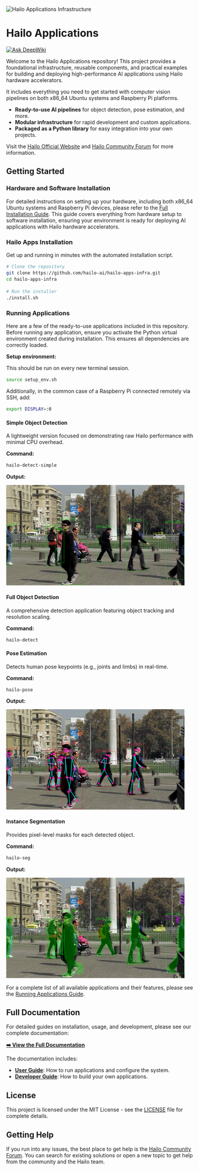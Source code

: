 ![Hailo Applications Infrastructure](doc/images/github_applications_infrastructure.png)

# Hailo Applications
[![Ask DeepWiki](https://deepwiki.com/badge.svg)](https://deepwiki.com/hailo-ai/hailo-rpi5-examples)

Welcome to the Hailo Applications repository! This project provides a foundational infrastructure, reusable components, and practical examples for building and deploying high-performance AI applications using Hailo hardware accelerators.

It includes everything you need to get started with computer vision pipelines on both x86_64 Ubuntu systems and Raspberry Pi platforms.

- **Ready-to-use AI pipelines** for object detection, pose estimation, and more.
- **Modular infrastructure** for rapid development and custom applications.
- **Packaged as a Python library** for easy integration into your own projects.

Visit the [Hailo Official Website](https://hailo.ai/) and [Hailo Community Forum](https://community.hailo.ai/) for more information.

## Getting Started


### Hardware and Software Installation

For detailed instructions on setting up your hardware, including both x86_64 Ubuntu systems and Raspberry Pi devices, please refer to the [Full Installation Guide](./doc/user_guide/installation.md#quick-start-automated-recommended). This guide covers everything from hardware setup to software installation, ensuring your environment is ready for deploying AI applications with Hailo hardware accelerators.


### Hailo Apps Installation
Get up and running in minutes with the automated installation script.
```bash
# Clone the repository
git clone https://github.com/hailo-ai/hailo-apps-infra.git
cd hailo-apps-infra

# Run the installer
./install.sh
```

### Running Applications

Here are a few of the ready-to-use applications included in this repository.
Before running any application, ensure you activate the Python virtual environment created during installation. This ensures all dependencies are correctly loaded.

**Setup environment:**

This should be run on every new terminal session.
```bash
source setup_env.sh
```

Additionally, in the common case of a Raspberry Pi connected remotely via SSH, add:
```bash
export DISPLAY=:0
```

#### Simple Object Detection
A lightweight version focused on demonstrating raw Hailo performance with minimal CPU overhead.

**Command:**
```bash
hailo-detect-simple
```
**Output:**

![Detection Example](doc/images/detection.gif)

#### Full Object Detection
A comprehensive detection application featuring object tracking and resolution scaling.

**Command:**
```bash
hailo-detect
```

#### Pose Estimation
Detects human pose keypoints (e.g., joints and limbs) in real-time.

**Command:**
```bash
hailo-pose
```
**Output:**

![Pose Estimation Example](doc/images/pose_estimation.gif)

#### Instance Segmentation
Provides pixel-level masks for each detected object.

**Command:**
```bash
hailo-seg
```
**Output:**

![Instance Segmentation Example](doc/images/instance_segmentation.gif)

For a complete list of all available applications and their features, please see the [Running Applications Guide](./doc/user_guide/running_applications.md).

## Full Documentation

For detailed guides on installation, usage, and development, please see our complete documentation:

**[➡️ View the Full Documentation](./doc/README.md)**

The documentation includes:
*   **[User Guide](./doc/user_guide/README.md)**: How to run applications and configure the system.
*   **[Developer Guide](./doc/developer_guide/README.md)**: How to build your own applications.

## License

This project is licensed under the MIT License - see the [LICENSE](LICENSE) file for complete details.

## Getting Help

If you run into any issues, the best place to get help is the [Hailo Community Forum](https://community.hailo.ai/). You can search for existing solutions or open a new topic to get help from the community and the Hailo team.

